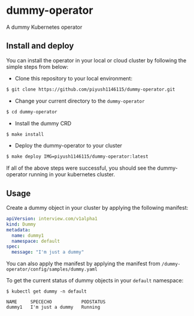 # dummy-operator
A dummy Kubernetes operator

## Install and deploy
You can install the operator in your local or cloud cluster by
following the simple steps from below:

- Clone this repository to your local environment:
```bash
$ git clone https://github.com/piyush1146115/dummy-operator.git
```
- Change your current directory to the `dummy-operator`
```bash
$ cd dummy-operator
```
- Install the dummy CRD
```bash
$ make install
```

- Deploy the dummy-operator to your cluster
```bash
$ make deploy IMG=piyush1146115/dummy-operator:latest
```

If all of the above steps were successful, you should see the dummy-operator
running in your kubernetes cluster.

## Usage

Create a dummy object in your cluster by applying the following manifest:

```yaml
apiVersion: interview.com/v1alpha1
kind: Dummy
metadata:
  name: dummy1
  namespace: default
spec:
  message: "I'm just a dummy"
```

You can also apply the manifest by applying the manifest from `/dummy-operator/config/samples/dummy.yaml`

To get the current status of dummy objects in your `default` namespace:
```
$ kubectl get dummy -n default

NAME     SPECECHO           PODSTATUS
dummy1   I'm just a dummy   Running
```